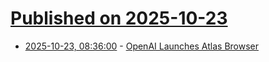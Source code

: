 # [Published on 2025-10-23](index.md)

* [2025-10-23, 08:36:00](https://soylentnews.org/article.pl?sid=25/10/22/0317230&from=rss) - [OpenAI Launches Atlas Browser](https://soylentnews.org/article.pl?sid=25/10/22/0317230&from=rss)
